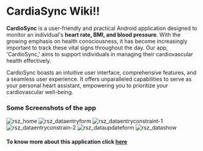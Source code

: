 # CardiaSync Wiki!!

**CardioSync** is a user-friendly and practical Android application designed to monitor an individual's **heart rate, BMI, and blood pressure**. With the growing emphasis on health consciousness, it has become increasingly important to track these vital signs throughout the day. Our app, 'CardioSync,' aims to support individuals in managing their cardiovascular health effectively.

CardioSync boasts an intuitive user interface, comprehensive features, and a seamless user experience. It offers unparalleled capabilities to serve as your personal heart assistant, empowering you to prioritize your cardiovascular well-being.

### Some Screenshots of the app
![rsz_home](https://github.com/joy07092/CardioSync/assets/126981963/ac0dd205-cf7e-45d8-8e28-585b8e8069a4)
![rsz_dataentryform](https://github.com/joy07092/CardioSync/assets/126981963/5d3376fb-fe95-428c-9813-2d693cc8a35f)
![rsz_dataentryconstraint-1](https://github.com/joy07092/CardioSync/assets/126981963/0fc2caea-5c03-4f40-82d9-30697ce3d85c)
![rsz_dataentryconstrain-2](https://github.com/joy07092/CardioSync/assets/126981963/5f94db78-2efd-4da1-81a0-3d1e99128ab9)
![rsz_dataupdateform](https://github.com/joy07092/CardioSync/assets/126981963/8953aa28-029a-4fb4-8ea5-30c90491071c)
![rsz_datashow](https://github.com/joy07092/CardioSync/assets/126981963/ee6de6a1-4947-4533-8011-054f1c3ef7ae)


#### To know more about this application click [here](https://github.com/joy07092/CardioSync/wiki)


